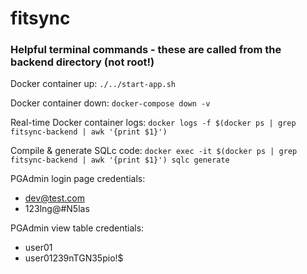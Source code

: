 # fitsync

### Helpful terminal commands - these are called from the backend directory (not root!)

Docker container up:
`./../start-app.sh`

Docker container down:
`docker-compose down -v`

Real-time Docker container logs:
`docker logs -f $(docker ps | grep fitsync-backend | awk '{print $1}')`

Compile & generate SQLc code:
`docker exec -it $(docker ps | grep fitsync-backend | awk '{print $1}') sqlc generate`

PGAdmin login page credentials:
- dev@test.com
- 123lng@#N5las

PGAdmin view table credentials:
- user01
- user01239nTGN35pio!$